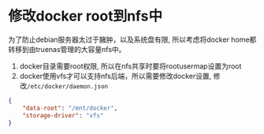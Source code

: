 # 修改docker root到nfs中

为了防止debian服务器太过于臃肿，以及系统盘有限, 所以考虑将docker home都转移到由truenas管理的大容量nfs中。

1. docker目录需要root权限, 所以在nfs共享时要将rootusermap设置为root
2. docker使用vfs才可以支持nfs后端，所以需要修改docker设置, 修改`/etc/docker/daemon.json`

```json
{
    "data-root": "/mnt/docker",
    "storage-driver": "vfs"
}
```

